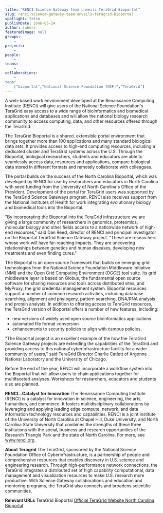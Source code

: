 ```yaml
---
title: "RENCI Science Gateway team unveils TeraGrid Bioportal"
slug: renci-science-gateway-team-unveils-teragrid-bioportal
spotlight: false
publishDate: 2006-05-24
author: subers
featuredImage: null
groups:
    - 
projects:
    - 
people:
    - 
teams: 
    - 
collaborations:
    - 
tags:
    ["bioportal","National Science Foundation (NSF)","TeraGrid"]
---
```

A web-based work environment developed at the Renaissance Computing Institute (RENCI) will give users of the National Science Foundation's TeraGrid easy access to a wide range of bioinformatics and biomedical applications and databases and will allow the national biology research community to access computing, data, and other resources offered through the TeraGrid.<!--more-->

The TeraGrid Bioportal is a shared, extensible portal environment that brings together more than 100 applications and many standard biological data sets. It provides access to high-end computing resources, including a dedicated cluster and TeraGrid systems across the U.S. Through the Bioportal, biological researchers, students and educators are able to seamlessly access data, resources and applications, compare biological data stored in different formats and remotely collaborate with colleagues.

The portal builds on the success of the North Carolina Bioportal, which was developed by RENCI for use by researchers and educators in North Carolina with seed funding from the University of North Carolina's Office of the President. Development of the portal for TeraGrid users was supported by the TeraGrid Science Gateways program. RENCI also receives support from the National Institutes of Health for work integrating evolutionary biology and biomedical tools into the Bioportal.

"By incorporating the Bioportal into the TeraGrid infrastructure we are giving a large community of researchers in genomics, proteomics, molecular biology and other fields access to a nationwide network of high-end resources," said Dan Reed, director of RENCI and principal investigator on the Bioportal TeraGrid Science Gateway project. "These are researchers whose work will have far-reaching impacts. They are uncovering relationships between genetics and human diseases, developing new treatments and even finding cures."

The Bioportal is an open source framework that builds on emerging grid technologies from the National Science Foundation Middleware Initiative (NMI) and the Open Grid Computing Environment (OGCE) tool suite. Its grid middleware layer is based on Globus, the fundamental open source software for sharing resources and tools across distributed sites, and MyProxy, the grid credential management system. Bioportal resources support a number of common research activities, including database searching, alignment and phylogeny, pattern searching, DNA/RNA analysis and protein analysis. In addition to offering access to TeraGrid resources, the TeraGrid version of Bioportal offers a number of new features, including:
<ul type="disc">
	<li>new versions of widely used open source bioinformatics applications</li>
	<li>automated file format conversion</li>
	<li>enhancements to security policies to align with campus policies.</li>
</ul>
"The Bioportal project is an excellent example of the how the TeraGrid Science Gateway projects are extending the capabilities of the TeraGrid and providing access to this national cyberinfrastructure facility for a wider community of users," said TeraGrid Director Charlie Catlett of Argonne National Laboratory and the University of Chicago.

Before the end of the year, RENCI will incorporate a workflow system into the Bioportal that will allow users to chain applications together for multifaceted analyses. Workshops for researchers, educators and students also are planned.

<strong> RENCI...Catalyst for Innovation </strong>
The Renaissance Computing Institute (RENCI) is a catalyst for innovation in science, engineering, the arts, humanities, and commerce. It fosters multidisciplinary collaborations by leveraging and applying leading edge compute, network, and data information technology resources and capabilities. RENCI is a joint institute of the University of North Carolina at Chapel Hill, Duke University, and North Carolina State University that combines the strengths of these three institutions with the social, business and research opportunities of the Research Triangle Park and the state of North Carolina. For more, see <a href="https://www.renci.org/">www.renci.org</a>.

<strong> About Teragrid</strong>
The TeraGrid, sponsored by the National Science Foundation Office of Cyberinfrastructure, is a partnership of people and comprehensive resources that enables discovery in U.S. science and engineering research. Through high-performance network connections, the TeraGrid integrates a distributed set of high capability computational, data management and visualization resources to make U.S. research more productive. With Science Gateway collaborations and education and mentoring programs, the TeraGrid also connects and broadens scientific communities.

<strong>Relevant URLs</strong>
TeraGrid Bioportal
<a href="http://www.teragrid.org/" target="_blank">Official TeraGrid Website </a>
<a href="http://www.ncbioportal.org/" target="_blank">North Carolina Bioportal</a>
